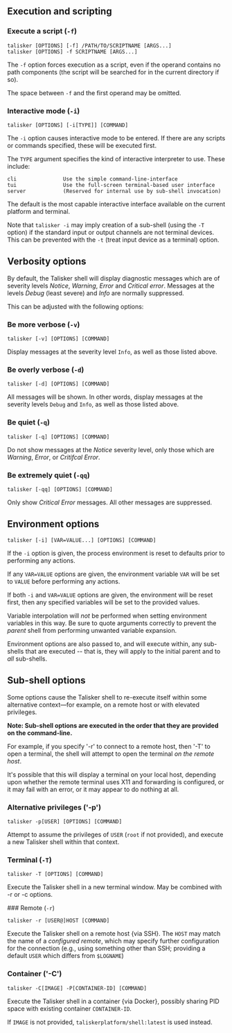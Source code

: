 ## Execution and scripting

### Execute a script (`-f`)

    talisker [OPTIONS] [-f] /PATH/TO/SCRIPTNAME [ARGS...]
    talisker [OPTIONS] -f SCRIPTNAME [ARGS...]

The `-f` option forces execution as a script, even if the operand contains no path components (the script will be searched for in the current directory if so).

The space between `-f` and the first operand may be omitted.

### Interactive mode (`-i`)

    talisker [OPTIONS] [-i[TYPE]] [COMMAND]

The `-i` option causes interactive mode to be entered. If there are any scripts or commands specified, these will be executed first.

The `TYPE` argument specifies the kind of interactive interpreter to use. These include:

    cli               Use the simple command-line-interface
    tui               Use the full-screen terminal-based user interface
    server            (Reserved for internal use by sub-shell invocation)

The default is the most capable interactive interface available on the current platform and terminal.

Note that `talisker -i` may imply creation of a sub-shell (using the `-T` option) if the standard input or output channels are not terminal devices. This can be prevented with the `-t` (treat input device as a terminal) option.

## Verbosity options

By default, the Talisker shell will display diagnostic messages which are of severity levels _Notice_, _Warning_,  _Error_ and _Critical error_. Messages at the levels _Debug_ (least severe) and _Info_ are normally suppressed.

This can be adjusted with the following options:

### Be more verbose (`-v`)

    talisker [-v] [OPTIONS] [COMMAND]

Display messages at the severity level `Info`, as well as those listed above.

### Be overly verbose (`-d`)

    talisker [-d] [OPTIONS] [COMMAND]

All messages will be shown. In other words, display messages at the severity levels `Debug` and `Info`, as well as those listed above.

### Be quiet (`-q`)

    talisker [-q] [OPTIONS] [COMMAND]

Do not show messages at the _Notice_ severity level, only those which are _Warning_,  _Error_, or _Critifcal Error_.

### Be extremely quiet  (`-qq`)

    talisker [-qq] [OPTIONS] [COMMAND]

Only show _Critical Error_ messages. All other messages are suppressed.

## Environment options

    talisker [-i] [VAR=VALUE...] [OPTIONS] [COMMAND]

If the `-i` option is given, the process environment is reset to defaults prior to performing any actions.

If any `VAR=VALUE` options are given, the environment variable `VAR` will be set to `VALUE` before performing any actions.

If both `-i` and `VAR=VALUE` options are given, the environment will be reset first, then any specified variables will be set to the provided values.

Variable interpolation will _not_ be performed when setting environment variables in this way. Be sure to quote arguments correctly to prevent the _parent_ shell from performing unwanted variable expansion.

Environment options are also passed to, and will execute within, any sub-shells that are executed -- that is, they will apply to the initial parent and to _all_ sub-shells.

## Sub-shell options

Some options cause the Talisker shell to re-execute itself within some alternative context—for example, on a remote host or with elevated privileges.

**Note: Sub-shell options are executed in the order that they are provided on the command-line.**

For example, if you specify '-r' to connect to a remote host, then '-T' to open a terminal, the shell will attempt to open the terminal _on the remote host_. 

It's possible that this will display a terminal on your local host, depending upon whether the remote terminal uses X11 and forwarding is configured, or it may fail with an error, or it may appear to do nothing at all.

### Alternative privileges ('-p')

    talisker -p[USER] [OPTIONS] [COMMAND]

Attempt to assume the privileges of `USER` (`root` if not provided), and execute a new Talisker shell within that context.

### Terminal (`-T`)

    talisker -T [OPTIONS] [COMMAND]

Execute the Talisker shell in a new terminal window. May be combined with -r or -c options.

### Remote (`-r`)

    talisker -r [USER@]HOST [COMMAND]

Execute the Talisker shell on a remote host {via SSH}. The `HOST` may match the name of a _configured remote_, which may specify further configuration for the connection (e.g., using something other than SSH; providing a default `USER` which differs from `$LOGNAME`)

### Container ('-C')

    talisker -C[IMAGE] -P[CONTAINER-ID] [COMMAND]

Execute the Talisker shell in a container {via Docker}, possibly sharing PID space with existing container `CONTAINER-ID`.

If `IMAGE` is not provided, `taliskerplatform/shell:latest` is used instead.
